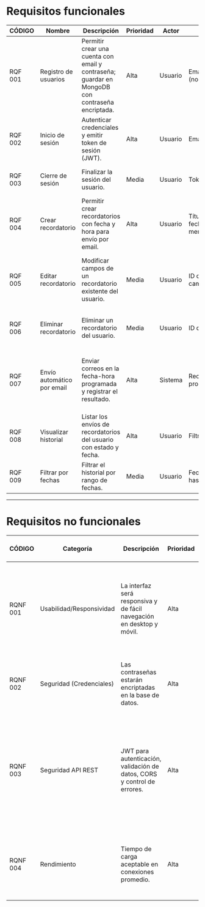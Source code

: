 # Requisitos funcionales

| CÓDIGO  | Nombre                       | Descripción                                                                 | Prioridad | Actor    | Entradas                                                 | Salidas                                          | Precondiciones                                                   | Postcondiciones                                  | Criterios de aceptación                                                                                                                                         | Dependencias |
|---------|------------------------------|-----------------------------------------------------------------------------|-----------|----------|----------------------------------------------------------|--------------------------------------------------|------------------------------------------------------------------|--------------------------------------------------|------------------------------------------------------------------------------------------------------------------------------------------------------------------|-------------|
| RQF 001 | Registro de usuarios         | Permitir crear una cuenta con email y contraseña; guardar en MongoDB con contraseña encriptada. | Alta      | Usuario  | Email, contraseña (nombre opcional)                      | Usuario creado; token de sesión (JWT) **o** redirección a Login | Usuario no autenticado; email no registrado                      | Usuario persistido; contraseña encriptada        | - No permite emails duplicados.<br>- Valida formato de email y longitud de contraseña.<br>- Responde **201** con ID de usuario o **409** si ya existe.          | RQNF 002, RQNF 003 |
| RQF 002 | Inicio de sesión             | Autenticar credenciales y emitir token de sesión (JWT).                     | Alta      | Usuario  | Email, contraseña                                        | Token JWT; estado autenticado                    | Usuario registrado; contraseña encriptada                         | Sesión activa con token válido                   | - Rechaza credenciales inválidas con **401**.<br>- Devuelve token con expiración definida.<br>- Endpoints protegidos aceptan el token.                           | RQF 001, RQNF 003 |
| RQF 003 | Cierre de sesión             | Finalizar la sesión del usuario.                                            | Media     | Usuario  | Token JWT                                                | Confirmación de cierre                           | Usuario autenticado                                                | Token invalidado/retirado del cliente            | - Tras cerrar sesión, no accede a endpoints protegidos.<br>- Redirige a Login.                                                                                   | RQF 002 |
| RQF 004 | Crear recordatorio           | Permitir crear recordatorios con fecha y hora para envío por email.         | Alta      | Usuario  | Título/medicamento, fecha-hora, mensaje (opcional)       | Recordatorio creado (ID)                         | Usuario autenticado                                                | Recordatorio persistido y programado             | - No permite fechas pasadas.<br>- Responde **201** con ID y fecha programada.<br>- Queda asociado al usuario.                                                   | RQF 002 |
| RQF 005 | Editar recordatorio          | Modificar campos de un recordatorio existente del usuario.                  | Media     | Usuario  | ID de recordatorio; campos a actualizar                  | Recordatorio actualizado                         | Usuario autenticado; recordatorio existe y es del usuario         | Cambios guardados y reprogramados si aplica      | - No permite editar recordatorios de otros usuarios.<br>- Valida nueva fecha-hora (no pasada).<br>- Responde **200** con datos actualizados.                    | RQF 004 |
| RQF 006 | Eliminar recordatorio        | Eliminar un recordatorio del usuario.                                       | Media     | Usuario  | ID de recordatorio                                       | Confirmación de eliminación                      | Usuario autenticado; recordatorio existe y es del usuario         | Recordatorio eliminado                            | - No permite eliminar de otros usuarios.<br>- Responde **200/204**.<br>- El scheduler deja de programarlo.                                                       | RQF 004 |
| RQF 007 | Envío automático por email   | Enviar correos en la fecha-hora programada y registrar el resultado.        | Alta      | Sistema  | Recordatorios programados                                | Email enviado; evento en historial               | Recordatorio existente y programado                                 | Evento de envío registrado (éxito/error)          | - Dispara el envío en la hora configurada (±1 min).<br>- Registra estado (enviado/entregado/error) con timestamp.<br>- Reintentos básicos ante fallos temporales. | RQF 004, RQNF 003 |
| RQF 008 | Visualizar historial         | Listar los envíos de recordatorios del usuario con estado y fecha.          | Alta      | Usuario  | Filtros opcionales                                       | Lista paginada de eventos                        | Usuario autenticado                                                | Historial mostrado                               | - Muestra fecha, estado y título asociado.<br>- Soporta paginación.                                                                                              | RQF 007 |
| RQF 009 | Filtrar por fechas           | Filtrar el historial por rango de fechas.                                   | Media     | Usuario  | Fecha desde, fecha hasta                                 | Lista filtrada                                   | Usuario autenticado; historial existente                           | Resultados acotados al rango                      | - Aplica filtros sin errores de zona horaria.<br>- Responde en **< 2 s** con dataset.                                                                             | RQF 008 |

---

# Requisitos no funcionales

| CÓDIGO   | Categoría                 | Descripción                                                                 | Prioridad | Criterio de verificación / Métrica                                                                                     | Método de prueba                              |
|----------|---------------------------|-----------------------------------------------------------------------------|-----------|-------------------------------------------------------------------------------------------------------------------------|-----------------------------------------------|
| RQNF 001 | Usabilidad/Responsividad | La interfaz será responsiva y de fácil navegación en desktop y móvil.       | Alta      | - Sin desbordes ni scroll horizontal a ≥360 px.<br>- Controles táctiles ≥44 px.<br>- Navegación completa con teclado.  | Inspección UI + pruebas exploratorias; Lighthouse |
| RQNF 002 | Seguridad (Credenciales) | Las contraseñas estarán encriptadas en la base de datos.                    | Alta      | - Hash con **bcrypt** (cost ≥ 10).<br>- Nunca almacenar en texto plano.                                                 | Revisión de código + consulta directa a BD     |
| RQNF 003 | Seguridad API REST       | JWT para autenticación, validación de datos, CORS y control de errores.     | Alta      | - Endpoints sensibles requieren JWT válido.<br>- Validaciones de entrada con respuestas 4xx adecuadas.<br>- CORS restringido a orígenes permitidos. | Pruebas con Postman + revisión de middleware   |
| RQNF 004 | Rendimiento              | Tiempo de carga aceptable en conexiones promedio.                           | Alta      | - API: **< 800 ms** en operaciones CRUD típicas.<br>- Frontend: **< 2.5 s** en red 10 Mbps.                            | Medición con Postman/JMeter y Lighthouse       |
